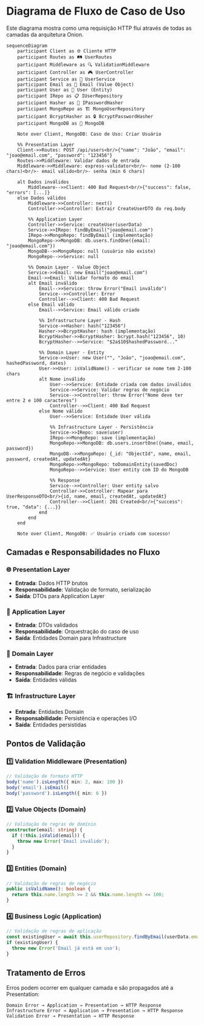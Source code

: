 # Diagrama de Fluxo de Caso de Uso

Este diagrama mostra como uma requisição HTTP flui através de todas as camadas da arquitetura Onion.

```mermaid
sequenceDiagram
    participant Client as 🌐 Cliente HTTP
    participant Routes as 🛤️ UserRoutes
    participant Middleware as 🔍 ValidationMiddleware
    participant Controller as 🎮 UserController
    participant Service as 🔄 UserService
    participant Email as 📧 Email (Value Object)
    participant User as 👤 User (Entity)
    participant IRepo as 📋 IUserRepository
    participant Hasher as 🔐 IPasswordHasher
    participant MongoRepo as 🏗️ MongoUserRepository
    participant BcryptHasher as 🔒 BcryptPasswordHasher
    participant MongoDB as 🍃 MongoDB

    Note over Client, MongoDB: Caso de Uso: Criar Usuário

    %% Presentation Layer
    Client->>Routes: POST /api/users<br/>{"name": "João", "email": "joao@email.com", "password": "123456"}
    Routes->>Middleware: Validar dados de entrada
    Middleware->>Middleware: express-validator<br/>- nome (2-100 chars)<br/>- email válido<br/>- senha (min 6 chars)
    
    alt Dados inválidos
        Middleware-->>Client: 400 Bad Request<br/>{"success": false, "errors": [...]}
    else Dados válidos
        Middleware->>Controller: next()
        Controller->>Controller: Extrair CreateUserDTO do req.body
        
        %% Application Layer
        Controller->>Service: createUser(userData)
        Service->>IRepo: findByEmail("joao@email.com")
        IRepo->>MongoRepo: findByEmail (implementação)
        MongoRepo->>MongoDB: db.users.findOne({email: "joao@email.com"})
        MongoDB-->>MongoRepo: null (usuário não existe)
        MongoRepo-->>Service: null
        
        %% Domain Layer - Value Object
        Service->>Email: new Email("joao@email.com")
        Email->>Email: Validar formato do email
        alt Email inválido
            Email-->>Service: throw Error("Email inválido")
            Service-->>Controller: Error
            Controller-->>Client: 400 Bad Request
        else Email válido
            Email-->>Service: Email válido criado
            
            %% Infrastructure Layer - Hash
            Service->>Hasher: hash("123456")
            Hasher->>BcryptHasher: hash (implementação)
            BcryptHasher->>BcryptHasher: bcrypt.hash("123456", 10)
            BcryptHasher-->>Service: "$2a$10$hashedPassword..."
            
            %% Domain Layer - Entity
            Service->>User: new User("", "João", "joao@email.com", hashedPassword, dates)
            User->>User: isValidName() - verificar se nome tem 2-100 chars
            alt Nome inválido
                User-->>Service: Entidade criada com dados inválidos
                Service->>Service: Validar regras de negócio
                Service-->>Controller: throw Error("Nome deve ter entre 2 e 100 caracteres")
                Controller-->>Client: 400 Bad Request
            else Nome válido
                User-->>Service: Entidade User válida
                
                %% Infrastructure Layer - Persistência
                Service->>IRepo: save(user)
                IRepo->>MongoRepo: save (implementação)
                MongoRepo->>MongoDB: db.users.insertOne({name, email, password})
                MongoDB-->>MongoRepo: {_id: "ObjectId", name, email, password, createdAt, updatedAt}
                MongoRepo->>MongoRepo: toDomainEntity(savedDoc)
                MongoRepo-->>Service: User entity com ID do MongoDB
                
                %% Response
                Service-->>Controller: User entity salvo
                Controller->>Controller: Mapear para UserResponseDTO<br/>{id, name, email, createdAt, updatedAt}
                Controller-->>Client: 201 Created<br/>{"success": true, "data": {...}}
            end
        end
    end

    Note over Client, MongoDB: ✅ Usuário criado com sucesso!
```

## Camadas e Responsabilidades no Fluxo

### 🌐 **Presentation Layer**
- **Entrada**: Dados HTTP brutos
- **Responsabilidade**: Validação de formato, serialização
- **Saída**: DTOs para Application Layer

### 🔄 **Application Layer** 
- **Entrada**: DTOs validados
- **Responsabilidade**: Orquestração do caso de uso
- **Saída**: Entidades Domain para Infrastructure

### 🎯 **Domain Layer**
- **Entrada**: Dados para criar entidades
- **Responsabilidade**: Regras de negócio e validações
- **Saída**: Entidades válidas

### 🏗️ **Infrastructure Layer**
- **Entrada**: Entidades Domain
- **Responsabilidade**: Persistência e operações I/O
- **Saída**: Entidades persistidas

## Pontos de Validação

### 1️⃣ **Validation Middleware (Presentation)**
```typescript
// Validação de formato HTTP
body('name').isLength({ min: 2, max: 100 })
body('email').isEmail()
body('password').isLength({ min: 6 })
```

### 2️⃣ **Value Objects (Domain)**
```typescript
// Validação de regras de domínio
constructor(email: string) {
  if (!this.isValid(email)) {
    throw new Error('Email inválido');
  }
}
```

### 3️⃣ **Entities (Domain)**
```typescript
// Validação de regras de negócio
public isValidName(): boolean {
  return this.name.length >= 2 && this.name.length <= 100;
}
```

### 4️⃣ **Business Logic (Application)**
```typescript
// Validação de regras de aplicação
const existingUser = await this.userRepository.findByEmail(userData.email);
if (existingUser) {
  throw new Error('Email já está em uso');
}
```

## Tratamento de Erros

Erros podem ocorrer em qualquer camada e são propagados até a Presentation:

```
Domain Error → Application → Presentation → HTTP Response
Infrastructure Error → Application → Presentation → HTTP Response
Validation Error → Presentation → HTTP Response
``` 
